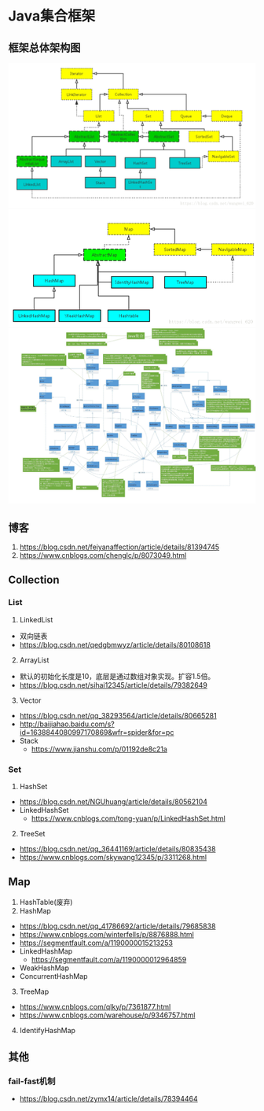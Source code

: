 # Java集合框架
## 框架总体架构图
![Collection](./pic/Collection.png)
![Map](./pic/Map.png)
![BigCollection](./pic/BigCollection.jpg)
## 博客
1. https://blog.csdn.net/feiyanaffection/article/details/81394745
2. https://www.cnblogs.com/chenglc/p/8073049.html
## Collection
### List
1. LinkedList
  - 双向链表
  - https://blog.csdn.net/qedgbmwyz/article/details/80108618
2. ArrayList
  - 默认的初始化长度是10，底层是通过数组对象实现。扩容1.5倍。
  - https://blog.csdn.net/sihai12345/article/details/79382649
3. Vector
  - https://blog.csdn.net/qq_38293564/article/details/80665281
  - http://baijiahao.baidu.com/s?id=1638844080997170869&wfr=spider&for=pc
  - Stack
	- https://www.jianshu.com/p/01192de8c21a
### Set
1. HashSet
  - https://blog.csdn.net/NGUhuang/article/details/80562104
  - LinkedHashSet
	- https://www.cnblogs.com/tong-yuan/p/LinkedHashSet.html
2. TreeSet
  - https://blog.csdn.net/qq_36441169/article/details/80835438
  - https://www.cnblogs.com/skywang12345/p/3311268.html
## Map
1. HashTable(废弃)
2. HashMap
  - https://blog.csdn.net/qq_41786692/article/details/79685838
  - https://www.cnblogs.com/winterfells/p/8876888.html
  - https://segmentfault.com/a/1190000015213253
  - LinkedHashMap
	- https://segmentfault.com/a/1190000012964859
  - WeakHashMap
  - ConcurrentHashMap
3. TreeMap
  - https://www.cnblogs.com/qlky/p/7361877.html
  - https://www.cnblogs.com/warehouse/p/9346757.html
4. IdentifyHashMap
## 其他
### fail-fast机制
  - https://blog.csdn.net/zymx14/article/details/78394464